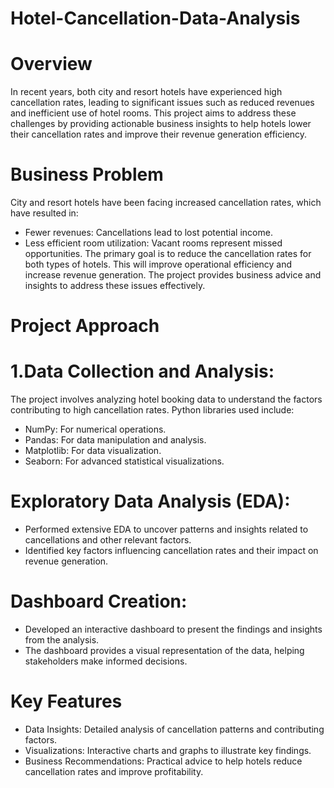 # Hotel-Cancellation-Data-Analysis  
# Overview
In recent years, both city and resort hotels have experienced high cancellation rates, leading to significant issues such as reduced revenues and inefficient use of hotel rooms. This project aims to address these challenges by providing actionable business insights to help hotels lower their cancellation rates and improve their revenue generation efficiency.  
# Business Problem
City and resort hotels have been facing increased cancellation rates, which have resulted in:  


* Fewer revenues: Cancellations lead to lost potential income.
* Less efficient room utilization: Vacant rooms represent missed opportunities.
The primary goal is to reduce the cancellation rates for both types of hotels. This will improve operational efficiency and increase revenue generation. The project provides business advice and insights to address these issues effectively.
# Project Approach
# 1.Data Collection and Analysis:  

The project involves analyzing hotel booking data to understand the factors contributing to high cancellation rates.
Python libraries used include:  
* NumPy: For numerical operations.  
* Pandas: For data manipulation and analysis.  
* Matplotlib: For data visualization.  
* Seaborn: For advanced statistical visualizations.
# Exploratory Data Analysis (EDA):

* Performed extensive EDA to uncover patterns and insights related to cancellations and other relevant factors.
* Identified key factors influencing cancellation rates and their impact on revenue generation.  
# Dashboard Creation:  


* Developed an interactive dashboard to present the findings and insights from the analysis.
* The dashboard provides a visual representation of the data, helping stakeholders make informed decisions.  
# Key Features
* Data Insights: Detailed analysis of cancellation patterns and contributing factors.
* Visualizations: Interactive charts and graphs to illustrate key findings.
* Business Recommendations: Practical advice to help hotels reduce cancellation rates and improve profitability.
  



